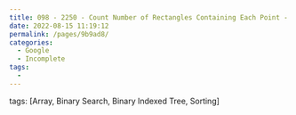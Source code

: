 ```yaml
---
title: 098 - 2250 - Count Number of Rectangles Containing Each Point - Medium
date: 2022-08-15 11:19:12
permalink: /pages/9b9ad8/
categories:
  - Google
  - Incomplete
tags:
  - 
---
```

tags: [Array, Binary Search, Binary Indexed Tree, Sorting]
